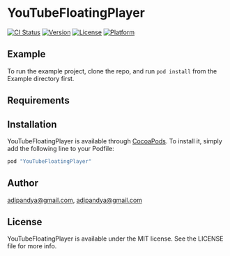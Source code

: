 # YouTubeFloatingPlayer

[![CI Status](http://img.shields.io/travis/adipandya@gmail.com/YouTubeFloatingPlayer.svg?style=flat)](https://travis-ci.org/adipandya@gmail.com/YouTubeFloatingPlayer)
[![Version](https://img.shields.io/cocoapods/v/YouTubeFloatingPlayer.svg?style=flat)](http://cocoapods.org/pods/YouTubeFloatingPlayer)
[![License](https://img.shields.io/cocoapods/l/YouTubeFloatingPlayer.svg?style=flat)](http://cocoapods.org/pods/YouTubeFloatingPlayer)
[![Platform](https://img.shields.io/cocoapods/p/YouTubeFloatingPlayer.svg?style=flat)](http://cocoapods.org/pods/YouTubeFloatingPlayer)

## Example

To run the example project, clone the repo, and run `pod install` from the Example directory first.

## Requirements

## Installation

YouTubeFloatingPlayer is available through [CocoaPods](http://cocoapods.org). To install
it, simply add the following line to your Podfile:

```ruby
pod "YouTubeFloatingPlayer"
```

## Author

adipandya@gmail.com, adipandya@gmail.com

## License

YouTubeFloatingPlayer is available under the MIT license. See the LICENSE file for more info.
